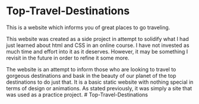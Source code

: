 # Top-Travel-Destinations

This is a website which informs you of great places to go traveling.

This website was created as a side project in attempt to solidify what I had just learned about html and CSS in an online course.
I have not invested as much time and effort into it as it deserves. However, it may be something I revisit in the future in order to refine it some more.

The website is an attempt to inform those who are looking to travel to gorgeous destinations and bask in the beauty of our planet of the top destinations to do just that.
It is a basic static website with nothing special in terms of design or animations. As stated previously, it was simply a site that was used as a practice project.
#   T o p - T r a v e l - D e s t i n a t i o n s  
 
